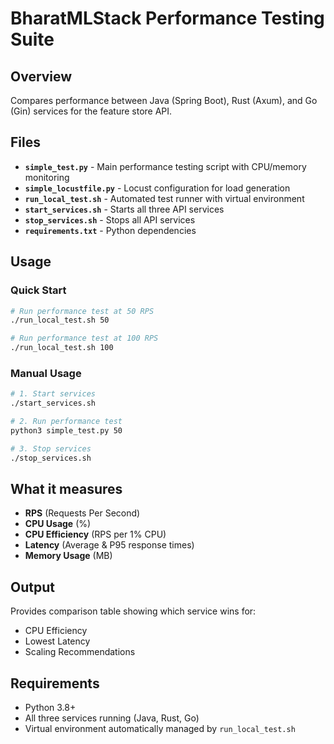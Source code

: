 # BharatMLStack Performance Testing Suite

## Overview
Compares performance between Java (Spring Boot), Rust (Axum), and Go (Gin) services for the feature store API.

## Files
- **`simple_test.py`** - Main performance testing script with CPU/memory monitoring
- **`simple_locustfile.py`** - Locust configuration for load generation  
- **`run_local_test.sh`** - Automated test runner with virtual environment
- **`start_services.sh`** - Starts all three API services
- **`stop_services.sh`** - Stops all API services
- **`requirements.txt`** - Python dependencies

## Usage

### Quick Start
```bash
# Run performance test at 50 RPS
./run_local_test.sh 50

# Run performance test at 100 RPS
./run_local_test.sh 100
```

### Manual Usage
```bash
# 1. Start services
./start_services.sh

# 2. Run performance test
python3 simple_test.py 50

# 3. Stop services
./stop_services.sh
```

## What it measures
- **RPS** (Requests Per Second)
- **CPU Usage** (%)
- **CPU Efficiency** (RPS per 1% CPU)
- **Latency** (Average & P95 response times)
- **Memory Usage** (MB)

## Output
Provides comparison table showing which service wins for:
- CPU Efficiency
- Lowest Latency
- Scaling Recommendations

## Requirements
- Python 3.8+
- All three services running (Java, Rust, Go)
- Virtual environment automatically managed by `run_local_test.sh`
